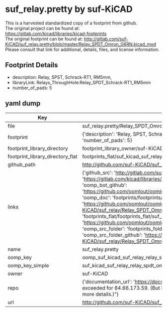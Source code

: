 # suf_relay.pretty by suf-KiCAD  
This is a harvested standardized copy of a footprint from github.  
The original project can be found at:  
https://gitlab.com/kicad/libraries/kicad-footprints  
The original footprint can be found at:
http://gitlab.com/suf-KiCAD/suf_relay.pretty/blob/master/Relay_SPDT_Omron_G6RN.kicad_mod
Please consult that link for additional, details, files, and license information.  
## Footprint Details
* description: Relay, SPST, Schrack-RT1, RM5mm,  
* libraryLink: Relays_ThroughHole:Relay_SPDT_Schrack-RT1_RM5mm  
* number_of_pads: 5  
## yaml dump  
| Key | Value |  
| --- | --- |  
| file | suf_relay.pretty/Relay_SPDT_Omron_G6RN.kicad_mod |  
| footprint | {'description': 'Relay, SPST, Schrack-RT1, RM5mm,', 'libraryLink': 'Relays_ThroughHole:Relay_SPDT_Schrack-RT1_RM5mm', 'number_of_pads': 5} |  
| footprint_library_directory | footprint_library_owner/suf-KiCAD_suf_relay.pretty |  
| footprint_library_directory_flat | footprints_flat/suf_kicad_suf_relay_relay_spdt_omron_g6rn/working |  
| github_path | http://github.com/suf-KiCAD/suf_relay.pretty/blob/master/Relay_SPDT_Omron_G6RN.kicad_mod |  
| links | {'github_src': 'http://gitlab.com/suf-KiCAD/suf_relay.pretty/blob/master/Relay_SPDT_Omron_G6RN.kicad_mod', 'github_src_repo': 'https://gitlab.com/kicad/libraries/kicad-footprints', 'oomp_bot': 'footprints/suf_kicad_suf_relay_relay_spdt_omron_g6rn/working', 'oomp_bot_github': 'https://github.com/oomlout/oomlout_oomp_footprint_bot/tree/main/footprints/suf_kicad_suf_relay_relay_spdt_omron_g6rn/working', 'oomp_doc': 'footprints/footprints/suf-KiCAD/suf_relay/Relay_SPDT_Omron_G6RN/working/', 'oomp_doc_github': 'https://github.com/oomlout/oomlout_oomp_footprint_doc/tree/main/footprints/footprints/suf-KiCAD/suf_relay/Relay_SPDT_Omron_G6RN/working', 'oomp_src_flat': 'footprints_flat/footprints_flat/suf_kicad_suf_relay_relay_spdt_omron_g6rn/working', 'oomp_src_flat_github': 'https://github.com/oomlout/oomlout_oomp_footprint_src/tree/main/footprints_flat/suf_kicad_suf_relay_relay_spdt_omron_g6rn/working', 'oomp_src_folder': 'footprints_folder/footprints_folder/suf-KiCAD/suf_relay/Relay_SPDT_Omron_G6RN/working', 'oomp_src_folder_github': 'https://github.com/oomlout/oomlout_oomp_footprint_src/tree/main/footprints_folder/suf-KiCAD/suf_relay/Relay_SPDT_Omron_G6RN/working'} |  
| name | suf_relay.pretty |  
| oomp_key | oomp_suf_kicad_suf_relay_relay_spdt_omron_g6rn |  
| oomp_key_simple | suf_kicad_suf_relay_relay_spdt_omron_g6rn |  
| owner | suf-KiCAD |  
| repo | {'documentation_url': 'https://docs.github.com/rest/overview/resources-in-the-rest-api#rate-limiting', 'message': "API rate limit exceeded for 84.66.173.59. (But here's the good news: Authenticated requests get a higher rate limit. Check out the documentation for more details.)"} |  
| url | http://github.com/suf-KiCAD/suf_relay.pretty |  

